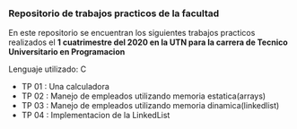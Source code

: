 ### Repositorio de trabajos practicos de la facultad

En este repositorio se encuentran los siguientes trabajos practicos
realizados el **1 cuatrimestre del 2020 en la UTN para la carrera de
Tecnico Universitario en Programacion**

Lenguaje utilizado: C

- TP 01 : Una calculadora
- TP 02 : Manejo de empleados utilizando memoria estatica(arrays)
- TP 03 : Manejo de empleados utilizando memoria dinamica(linkedlist)
- TP 04 : Implementacion de la LinkedList
